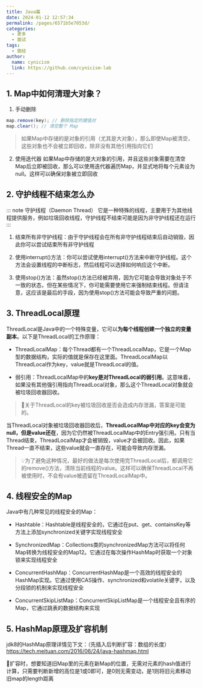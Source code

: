 ```yaml
---
title: Java篇
date: 2024-01-12 12:57:34
permalink: /pages/6571b5e7053d/
categories:
  - 更多
  - 面试
tags:
  - 面经
author: 
  name: cynicism
  link: https://github.com/cynicism-lab
---
```

## 1. Map中如何清理大对象？
1. 手动删除
```java
map.remove(key); // 删除指定的键值对
map.clear(); // 清空整个 Map
```

>如果Map中存储的是对象的引用（尤其是大对象），那么即使Map被清空，这些对象也不会被立即回收，除非没有其他引用指向它们

2. 使用迭代器
如果Map中存储的是大对象的引用，并且这些对象需要在清空Map后立即被回收，那么可以使用迭代器遍历Map，并显式地将每个元素设为null。这样可以确保对象被立即回收


## 2. 守护线程不结束怎么办
::: note 守护线程（Daemon Thread）
它是一种特殊的线程，主要用于为其他线程提供服务，例如垃圾回收线程，守护线程不结束可能是因为非守护线程还在运行
:::
1. 结束所有非守护线程：由于守护线程会在所有非守护线程结束后自动销毁，因此你可以尝试结束所有非守护线程

2. 使用interrupt()方法：你可以尝试使用interrupt()方法来中断守护线程。这个方法会设置线程的中断标志，然后线程可以选择如何响应这个中断。

3. 使用stop()方法：虽然stop()方法已经被弃用，因为它可能会导致对象处于不一致的状态，但在某些情况下，你可能需要使用它来强制结束线程。但请注意，这应该是最后的手段，因为使用stop()方法可能会导致严重的问题。

## 3. ThreadLocal原理
ThreadLocal是Java中的一个特殊变量，它可以**为每个线程创建一个独立的变量副本**。以下是ThreadLocal的工作原理：

- ThreadLocalMap：每个Thread都有一个ThreadLocalMap，它是一个Map型的数据结构，实际的值就是保存在这里面。ThreadLocalMap以ThreadLocal作为key，value就是ThreadLocal的值。

- 弱引用：ThreadLocalMap中的**key是对ThreadLocal的弱引用**。这意味着，如果没有其他强引用指向ThreadLocal对象，那么这个ThreadLocal对象就会被垃圾回收器回收。

>🔎关于ThreadLocal的key被垃圾回收是否会造成内存泄漏，答案是可能的。

当ThreadLocal对象被垃圾回收器回收后，**ThreadLocalMap中对应的key会变为null，但是value还在**，因为它仍然被ThreadLocalMap中的Entry强引用。只有当Thread结束，ThreadLocalMap才会被销毁，value才会被回收。因此，如果Thread一直不结束，这些value就会一直存在，可能会导致内存泄漏。

>💡为了避免这种情况，最好的做法是每次使用完ThreadLocal后，都调用它的remove()方法，清除当前线程的value。这样可以确保ThreadLocal不再被使用时，不会有value被遗留在ThreadLocalMap中。

## 4. 线程安全的Map
Java中有几种常见的线程安全的Map：

- Hashtable：Hashtable是线程安全的，它通过在put、get、containsKey等方法上添加synchronized关键字实现线程安全

- SynchronizedMap：Collections类的synchronizedMap方法可以将任何Map转换为线程安全的Map12。它通过在每次操作HashMap时获取一个对象锁来实现线程安全

- ConcurrentHashMap：ConcurrentHashMap是一个高效的线程安全的HashMap实现。它通过使用CAS操作、synchronized和volatile关键字，以及分段锁的机制来实现线程安全

- ConcurrentSkipListMap：ConcurrentSkipListMap是一个线程安全且有序的Map，它通过跳表的数据结构来实现

## 5. HashMap原理及扩容机制
jdk8的HashMap原理详情见下文：（先插入后判断扩容：数组的长度）
https://tech.meituan.com/2016/06/24/java-hashmap.html

🔎扩容时，想要知道旧Map里的元素在新Map的位置，无需对元素的hash值进行计算，只需要判断新增的高位是1或0即可，是0则无需变动，是1则将旧元素移动旧map的length距离

